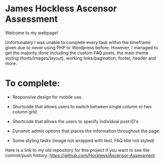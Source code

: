 # James Hockless Ascensor Assessment

Welcome to my webpage! 

Unfortunately I was unable to complete every task within the timeframe given due to never using PHP or Wordpress before. However, I managed to get the majority done including the custom FAQ posts, the main theme styling (fonts/images/layout), working links/pagination, footer, header and more. 


# To complete:

- Responsive design for mobile use.

- Shortcode that allows users to switch between single column or two column grid.

- Shortcode that allows the users to specify individual post ID's.

- Dynamic admin options that places the information throughout the page.

- Some styling tasks (image not wrapped with text, FAQ title not styled)

Here is a link to my old repository for this project if you want to see the commit/push history: https://github.com/Hockless/Ascensor-Assessment
